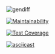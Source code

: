 ![gendiff](https://github.com/Makso-87/frontend-project-lvl2/workflows/gendiff/badge.svg)

[![Maintainability](https://api.codeclimate.com/v1/badges/6b47bcb8e270cb4e207a/maintainability)](https://codeclimate.com/github/Makso-87/frontend-project-lvl2/maintainability)

[![Test Coverage](https://api.codeclimate.com/v1/badges/6b47bcb8e270cb4e207a/test_coverage)](https://codeclimate.com/github/Makso-87/frontend-project-lvl2/test_coverage)

[![asciicast](https://asciinema.org/a/s5Qa2kSJFfcbdSBztOHn8OJiS.svg)](https://asciinema.org/a/s5Qa2kSJFfcbdSBztOHn8OJiS)